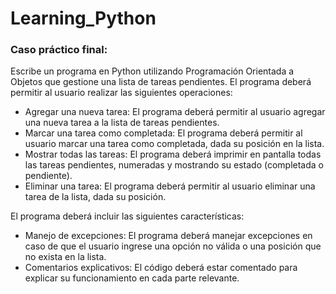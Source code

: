 # Learning_Python
### Caso práctico final:

Escribe un programa en Python utilizando Programación Orientada a Objetos que gestione una lista de tareas pendientes. El programa deberá permitir al usuario realizar las siguientes operaciones:
- Agregar una nueva tarea: El programa deberá permitir al usuario agregar una nueva tarea a la lista de tareas pendientes.
- Marcar una tarea como completada: El programa deberá permitir al usuario marcar una tarea como completada, dada su posición en la lista.
- Mostrar todas las tareas: El programa deberá imprimir en pantalla todas las tareas pendientes, numeradas y mostrando su estado (completada o pendiente).
- Eliminar una tarea: El programa deberá permitir al usuario eliminar una tarea de la lista, dada su posición.

El programa deberá incluir las siguientes características:
- Manejo de excepciones: El programa deberá manejar excepciones en caso de que el usuario ingrese una opción no válida o una posición que no exista en la lista.
- Comentarios explicativos: El código deberá estar comentado para explicar su funcionamiento en cada parte relevante.